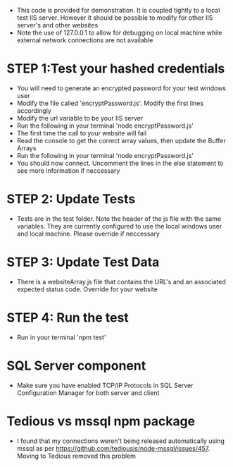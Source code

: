 * This code is provided for demonstration. It is coupled tightly to a local test IIS server. 
However it should be possible to modify for other IIS server's and other websites
* Note the use of 127.0.0.1 to allow for debugging on local machine while external network connections are not available

# STEP 1:Test your hashed credentials 
* You will need to generate an encrypted password for your test windows user
* Modify the file called 'encryptPassword.js'. Modify the first lines accordingly
* Modify the url variable to be your IIS server
* Run the following in your terminal 'node encryptPassword.js'
* The first time the call to your website will fail
* Read the console to get the correct array values, then update the Buffer Arrays
* Run the following in your terminal 'node encryptPassword.js'
* You should now connect. Uncomment the lines in the else statement to see more information if neccessary

# STEP 2: Update Tests
* Tests are in the test folder. Note the header of the js file with the same variables. They are currently configured to use the local windows user and local machine. Please override if neccessary

# STEP 3: Update Test Data
* There is a websiteArray.js file that contains the URL's and an associated expected status code. Override for your website

# STEP 4: Run the test
* Run in your terminal 'npm test'

# SQL Server component
* Make sure you have enabled TCP/IP Protocols in SQL Server Configuration Manager for both server and client

# Tedious vs mssql npm package
* I found that my connections weren't being released automatically using mssql as per https://github.com/tediousjs/node-mssql/issues/457. Moving to Tedious removed this problem